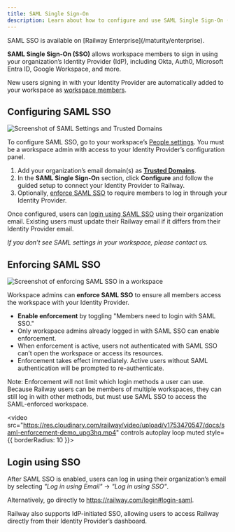 ```yaml
---
title: SAML Single Sign-On
description: Learn about how to configure and use SAML Single Sign-On (SSO) for your Railway workspace.
---
```


<Banner variant="info">
SAML SSO is available on [Railway Enterprise](/maturity/enterprise).
</Banner>

**SAML Single Sign-On (SSO)** allows workspace members to sign in using your organization’s Identity Provider (IdP), including Okta, Auth0, Microsoft Entra ID, Google Workspace, and more.

New users signing in with your Identity Provider are automatically added to your workspace as [workspace members](/reference/teams#managing-workspaces).

## Configuring SAML SSO

<Image src="https://res.cloudinary.com/railway/image/upload/v1743471483/docs/saml-settings_zig2cw.png"
alt="Screenshot of SAML Settings and Trusted Domains"
layout="responsive"
width={1782} height={1660} quality={80} />

To configure SAML SSO, go to your workspace’s <a href="https://railway.com/workspace/people" target="_blank">People settings</a>. You must be a workspace admin with access to your Identity Provider’s configuration panel.

1. Add your organization’s email domain(s) as [**Trusted Domains**](/reference/teams#trusted-domains).
2. In the **SAML Single Sign-On** section, click **Configure** and follow the guided setup to connect your Identity Provider to Railway.
3. Optionally, [enforce SAML SSO](#enforcing-saml-sso) to require members to log in through your Identity Provider.

Once configured, users can [login using SAML SSO](#login-using-sso) using their organization email. Existing users must update their Railway email if it differs from their Identity Provider email.

_If you don’t see SAML settings in your workspace, please contact us._

## Enforcing SAML SSO

<Image src="https://res.cloudinary.com/railway/image/upload/v1743471483/docs/enforce-saml_m0jqgn.png"
alt="Screenshot of enforcing SAML SSO in a workspace"
layout="responsive"
width={1878} height={820} quality={80} />

Workspace admins can **enforce SAML SSO** to ensure all members access the workspace with your Identity Provider.

- **Enable enforcement** by toggling "Members need to login with SAML SSO."
- Only workspace admins already logged in with SAML SSO can enable enforcement.
- When enforcement is active, users not authenticated with SAML SSO can’t open the workspace or access its resources.
- Enforcement takes effect immediately. Active users without SAML authentication will be prompted to re-authenticate.

Note: Enforcement will not limit which login methods a user can use. Because Railway users can be members of multiple workspaces, they can still log in with other methods, but must use SAML SSO to access the SAML-enforced workspace.

<video src="https://res.cloudinary.com/railway/video/upload/v1753470547/docs/saml-enforcement-demo_upg3hq.mp4" controls autoplay loop muted style={{ borderRadius: 10 }}></video>

## Login using SSO

After SAML SSO is enabled, users can log in using their organization’s email by selecting _"Log in using Email"_ → _"Log in using SSO"_.

Alternatively, go directly to https://railway.com/login#login-saml.

Railway also supports IdP-initiated SSO, allowing users to access Railway directly from their Identity Provider’s dashboard.